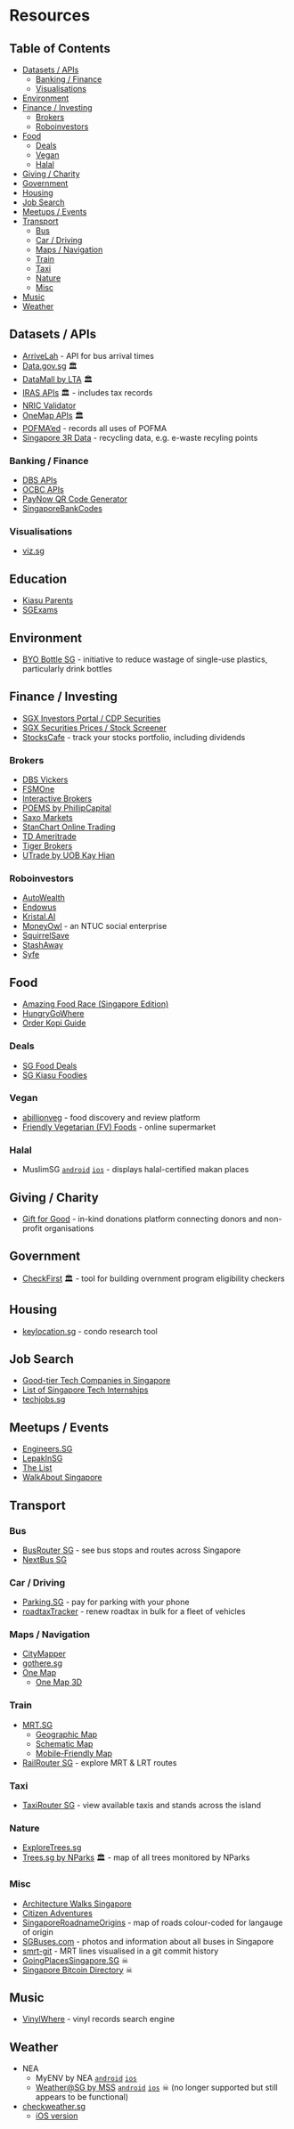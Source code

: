 # Resources

<!-- omit in toc -->
## Table of Contents

- [Datasets / APIs](#datasets--apis)
  - [Banking / Finance](#banking--finance)
  - [Visualisations](#visualisations)
- [Environment](#environment)
- [Finance / Investing](#finance--investing)
  - [Brokers](#brokers)
  - [Roboinvestors](#roboinvestors)
- [Food](#food)
  - [Deals](#deals)
  - [Vegan](#vegan)
  - [Halal](#halal)
- [Giving / Charity](#giving--charity)
- [Government](#government)
- [Housing](#housing)
- [Job Search](#job-search)
- [Meetups / Events](#meetups--events)
- [Transport](#transport)
  - [Bus](#bus)
  - [Car / Driving](#car--driving)
  - [Maps / Navigation](#maps--navigation)
  - [Train](#train)
  - [Taxi](#taxi)
  - [Nature](#nature)
  - [Misc](#misc)
- [Music](#music)
- [Weather](#weather)

## Datasets / APIs

- [ArriveLah](https://github.com/cheeaun/arrivelah) - API for bus arrival times
- [Data.gov.sg](https://data.gov.sg) 🏛️
- [DataMall by LTA](https://datamall.lta.gov.sg/content/datamall/en.html) 🏛️
- [IRAS APIs](https://apiservices.iras.gov.sg/iras/devportal/) 🏛️ - includes tax records
- [NRIC Validator](https://github.com/mech/validator-nric)
- [OneMap APIs](https://www.onemap.gov.sg/docs/) 🏛️
- [POFMA’ed](https://pofmaed.com) - records all uses of POFMA
- [Singapore 3R Data](https://flatgithub.com/cheeaun/sg3rdata) - recycling data, e.g. e-waste recyling points

### Banking / Finance

- [DBS APIs](https://www.dbs.com/developers/#/documentation/32)
- [OCBC APIs](https://api.ocbc.com/store/OCBC/apis)
- [PayNow QR Code Generator](https://github.com/ThunderQuoteTeam/PaynowQR)
- [SingaporeBankCodes](https://github.com/sherwyngoh/SingaporeBankCodes)

### Visualisations

- [viz.sg](https://viz.sg)

## Education

- [Kiasu Parents](https://www.kiasuparents.com/kiasu)
- [SGExams](https://exams.sg)

## Environment

- [BYO Bottle SG](https://byobottlesg.com) - initiative to reduce wastage of single-use plastics, particularly drink bottles

## Finance / Investing

- [SGX Investors Portal / CDP Securities](https://investors.sgx.com)
- [SGX Securities Prices / Stock Screener](https://www.sgx.com/securities/securities-prices)
- [StocksCafe](https://stocks.cafe) - track your stocks portfolio, including dividends

### Brokers

- [DBS Vickers](https://www.dbsvonline.com)
- [FSMOne](https://secure.fundsupermart.com)
- [Interactive Brokers](https://www.interactivebrokers.com.sg)
- [POEMS by PhillipCapital](https://www.poems.com.sg)
- [Saxo Markets](https://www.home.saxo/en-sg)
- [StanChart Online Trading](https://www.sc.com/sg/wealth/investment/online-trading/)
- [TD Ameritrade](https://www.tdameritrade.com.sg)
- [Tiger Brokers](https://www.tigerbrokers.com.sg)
- [UTrade by UOB Kay Hian](https://www.utrade.com.sg)

### Roboinvestors

- [AutoWealth](https://www.autowealth.sg)
- [Endowus](https://endowus.com)
- [Kristal.AI](https://kristal.ai)
- [MoneyOwl](https://www.moneyowl.com.sg) - an NTUC social enterprise
- [SquirrelSave](https://squirrelsave.com.sg)
- [StashAway](https://www.stashaway.sg)
- [Syfe](https://www.syfe.com)

## Food

- [Amazing Food Race (Singapore Edition)](https://app.gametize.com/project/33)
- [HungryGoWhere](https://www.hungrygowhere.com)
- [Order Kopi Guide](https://kopi.guide)

### Deals

- [SG Food Deals](https://t.me/sgfooddeals)
- [SG Kiasu Foodies](https://t.me/kiasufoodies)

### Vegan

- [abillionveg](https://www.abillion.com) - food discovery and review platform
- [Friendly Vegetarian (FV) Foods](https://www.friendlyvegetarian.com.sg) - online supermarket

### Halal

- MuslimSG [`android`](https://play.google.com/store/apps/details?id=com.muisandroid.muisandroid) [`ios`](https://apps.apple.com/sg/app/muslimsg/id1429637847) - displays halal-certified makan places

## Giving / Charity

- [Gift for Good](https://www.giftforgood.io) - in-kind donations platform connecting donors and non-profit organisations

## Government

- [CheckFirst](https://www.checkfirst.gov.sg) 🏛️ - tool for building overnment program eligibility checkers

## Housing

- [keylocation.sg](https://keylocation.sg) - condo research tool

## Job Search

- [Good-tier Tech Companies in Singapore](https://github.com/Nasdin/Good-Tech-Companies-Singapore)
- [List of Singapore Tech Internships](https://github.com/sushinoya/singapore-tech-internships)
- [techjobs.sg](https://techjobs.sg)

## Meetups / Events

- [Engineers.SG](https://engineers.sg)
- [LepakInSG](https://lepakinsg.wordpress.com)
- [The List](http://www.thelist.asia)
- [WalkAbout Singapore](http://www.walkabout.sg)

## Transport

### Bus

- [BusRouter SG](https://busrouter.sg) - see bus stops and routes across Singapore
- [NextBus SG](https://github.com/ninest/NextBusSG)

### Car / Driving

- [Parking.SG](https://www.parking.sg) - pay for parking with your phone
- [roadtaxTracker](https://github.com/Stewart86/roadtaxTracker) - renew roadtax in bulk for a fleet of vehicles

### Maps / Navigation

- [CityMapper](https://citymapper.com/singapore/apps)
- [gothere.sg](https://gothere.sg/maps)
- [One Map](https://www.onemap.gov.sg)
  - [One Map 3D](https://www.onemap3d.gov.sg)

### Train

- [MRT.SG](https://mrt.sg)
  - [Geographic Map](https://mrt.sg/map)
  - [Schematic Map](https://mrt.sg/map/schematic)
  - [Mobile-Friendly Map](https://mrt.sg/mrt-lines)
- [RailRouter SG](https://railrouter.sg) - explore MRT & LRT routes

### Taxi

- [TaxiRouter SG](https://taxirouter.sg) - view available taxis and stands across the island

### Nature

- [ExploreTrees.sg](https://exploretrees.sg)
- [Trees.sg by NParks](https://www.nparks.gov.sg/treessg) 🏛️ - map of all trees monitored by NParks

### Misc

- [Architecture Walks Singapore](http://www.archiwalks.com)
- [Citizen Adventures](https://www.citizenadventures.com)
- [SingaporeRoadnameOrigins](https://github.com/michelleful/SingaporeRoadnameOrigins) - map of roads colour-coded for langauge of origin
- [SGBuses.com](https://www.sgbuses.com) - photos and information about all buses in Singapore
- [smrt-git](https://github.com/yangshun/smrt-git) - MRT lines visualised in a git commit history
- [GoingPlacesSingapore.SG](http://goingplacessingapore.sg) ☠
- [Singapore Bitcoin Directory](https://github.com/weilu/singapore-bitcoin-directory) ☠

## Music

- [VinylWhere](https://vinylwhere.netlify.app) - vinyl records search engine

## Weather

- NEA
  - MyENV by NEA [`android`](https://play.google.com/store/apps/details?id=sg.gov.nea) [`ios`](https://itunes.apple.com/sg/app/myenv/id444435182)
  - [Weather@SG by MSS](http://www.weather.gov.sg/home/) [`android`](https://play.google.com/store/apps/details?id=sg.gov.weather.weatheratsg.production) [`ios`](https://apps.apple.com/sg/app/weather-sg/id1091263497) ☠ (no longer supported but still appears to be functional)
- [checkweather.sg](https://checkweather.sg)
  - [iOS version](https://apps.apple.com/app/check-weather-sg/id1510170224)
